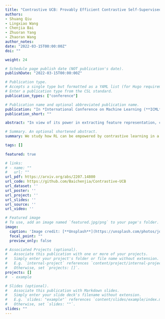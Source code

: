 ```yaml
---
title: "Contrastive UCB: Provably Efficient Contrastive Self-Supervised Learning in Online Reinforcement Learning."
authors:
- Shuang Qiu
- Lingxiao Wang
- Chenjia Bai
- Zhuoran Yang
- Zhaoran Wang
author_notes:
date: "2022-03-15T00:00:00Z"
doi: ""

weight: 24

# Schedule page publish date (NOT publication's date).
publishDate: "2022-03-15T00:00:00Z"

# Publication type.
# Accepts a single type but formatted as a YAML list (for Hugo requirements).
# Enter a publication type from the CSL standard.
publication_types: ["conference"]

# Publication name and optional abbreviated publication name.
publication: "In *International Conference on Machine Learning (**ICML**)*, 2022  &nbsp;&nbsp;&nbsp;  <mark>**Spotlight**</mark>"
publication_short: ""

abstract: "In view of its power in extracting feature representation, contrastive self-supervised learning has been successfully integrated into the practice of (deep) reinforcement learning (RL), leading to efficient policy learning in various applications. Despite its tremendous empirical successes, the understanding of contrastive learning for RL remains elusive. To narrow such a gap, we study how RL can be empowered by contrastive learning in a class of Markov decision processes (MDPs) and Markov games (MGs) with low-rank transitions. For both models, we propose to extract the correct feature representations of the low-rank model by minimizing a contrastive loss. Moreover, under the online setting, we propose novel upper confidence bound (UCB)-type algorithms that incorporate such a contrastive loss with online RL algorithms for MDPs or MGs. We further theoretically prove that our algorithm recovers the true representations and simultaneously achieves sample efficiency in learning the optimal policy and Nash equilibrium in MDPs and MGs. We also provide empirical studies to demonstrate the efficacy of the UCB-based contrastive learning method for RL. To the best of our knowledge, we provide the first provably efficient online RL algorithm that incorporates contrastive learning for representation learning."

# Summary. An optional shortened abstract.
summary: We study how RL can be empowered by contrastive learning in a class of Markov decision processes (MDPs) and Markov games (MGs) with low-rank transitions. For both models, we propose to extract the correct feature representations of the low-rank model by minimizing a contrastive loss.

tags: []
  
featured: true

# links:
# - name: ""
#   url: ""
url_pdf: https://arxiv.org/abs/2207.14800
url_code: https://github.com/Baichenjia/Contrastive-UCB
url_dataset: ''
url_poster: ''
url_project: ''
url_slides: ''
url_source: ''
url_video: ''

# Featured image
# To use, add an image named `featured.jpg/png` to your page's folder. 
image:
  caption: 'Image credit: [**Unsplash**](https://unsplash.com/photos/jdD8gXaTZsc)'
  focal_point: ""
  preview_only: false

# Associated Projects (optional).
#   Associate this publication with one or more of your projects.
#   Simply enter your project's folder or file name without extension.
#   E.g. `internal-project` references `content/project/internal-project/index.md`.
#   Otherwise, set `projects: []`.
projects: []
#  - example

# Slides (optional).
#   Associate this publication with Markdown slides.
#   Simply enter your slide deck's filename without extension.
#   E.g. `slides: "example"` references `content/slides/example/index.md`.
#   Otherwise, set `slides: ""`.
slides: ""
---
```

